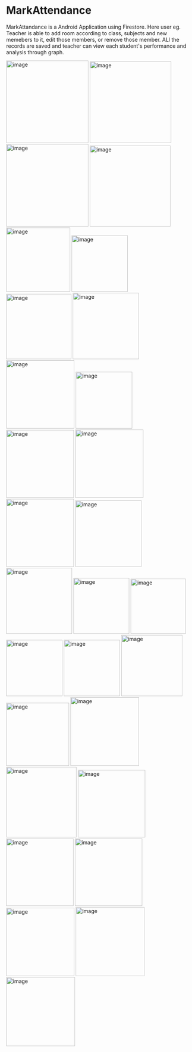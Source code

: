 # MarkAttendance
MarkAttandance is a Android Application using Firestore.
Here user eg. Teacher is able to add room according to class, subjects and new memebers to it, edit those members, or remove those member.
ALl the records are saved and teacher can view each student's performance and analysis through graph.

<img width="221" alt="image" src="https://user-images.githubusercontent.com/43948594/228921302-dcd06715-856b-4f6e-a70d-9231916c5877.png">
<img width="219" alt="image" src="https://user-images.githubusercontent.com/43948594/228921526-b39b20ac-bec7-4331-b848-b854bc2c931a.png">
<img width="221" alt="image" src="https://user-images.githubusercontent.com/43948594/228921664-1a2213fa-c7c5-4ba9-b27c-f2e3c6986053.png">

<img width="217" alt="image" src="https://user-images.githubusercontent.com/43948594/228921765-a433f39e-2c4d-4266-9e52-64ea0ec179da.png">
<img width="172" alt="image" src="https://user-images.githubusercontent.com/43948594/228921994-f7addea4-413a-448e-ae42-98d6be04412d.png">
<img width="151" alt="image" src="https://user-images.githubusercontent.com/43948594/228922145-1fad321f-1615-4309-a423-2039a655fdb7.png">
<img width="175" alt="image" src="https://user-images.githubusercontent.com/43948594/228922241-9b45bc84-f7af-4b5a-845e-a870e48506c7.png">
<img width="178" alt="image" src="https://user-images.githubusercontent.com/43948594/228922303-6adacacd-1dc0-4d52-8fe1-11d535b28ca1.png">
<img width="183" alt="image" src="https://user-images.githubusercontent.com/43948594/228922408-8037eb1a-f6bb-4574-a0bd-31c64b329b5f.png">
<img width="152" alt="image" src="https://user-images.githubusercontent.com/43948594/228922657-87e60b0f-3372-4a2b-be07-a43d081305e4.png">
<img width="182" alt="image" src="https://user-images.githubusercontent.com/43948594/228922756-fdbb4436-8df0-4166-a59f-3bc9cbe48bb1.png">
<img width="183" alt="image" src="https://user-images.githubusercontent.com/43948594/228922835-0566d66b-9eab-4fa8-942f-9418b26b0c10.png">
<img width="182" alt="image" src="https://user-images.githubusercontent.com/43948594/228923568-980d126e-23fe-4c0a-8660-a11648fad8a6.png">
<img width="178" alt="image" src="https://user-images.githubusercontent.com/43948594/228922916-7db162eb-c408-4cb1-a1a7-6f77acc98da0.png">
<img width="177" alt="image" src="https://user-images.githubusercontent.com/43948594/228922974-d4b445bc-c213-47d4-9d31-5e087aa11192.png">
<img width="150" alt="image" src="https://user-images.githubusercontent.com/43948594/228923226-be4da881-6d56-4288-9ebe-140712ba22b9.png">
<img width="148" alt="image" src="https://user-images.githubusercontent.com/43948594/228923300-2e033dca-dbac-4154-b4df-760b3bdd245a.png">
<img width="151" alt="image" src="https://user-images.githubusercontent.com/43948594/228923694-00cb792d-ae8f-4865-a955-7dfab2b02f09.png">
<img width="151" alt="image" src="https://user-images.githubusercontent.com/43948594/228923838-179c4429-65c8-4d2d-950f-8abe1831589a.png">
<img width="164" alt="image" src="https://user-images.githubusercontent.com/43948594/228923887-4b438013-74d9-4242-9d60-23167984eb2b.png">
<img width="169" alt="image" src="https://user-images.githubusercontent.com/43948594/228924152-fae48226-b56f-48dd-8a9f-edb386293280.png">
<img width="184" alt="image" src="https://user-images.githubusercontent.com/43948594/228924202-91e17ced-5616-49bd-aa49-d9e19c81331c.png">
<img width="189" alt="image" src="https://user-images.githubusercontent.com/43948594/228924250-28f955c0-3843-4d28-bb64-229aac701462.png">
<img width="181" alt="image" src="https://user-images.githubusercontent.com/43948594/228924334-50053aef-f5a3-43b6-863e-322b87501a23.png">
<img width="181" alt="image" src="https://user-images.githubusercontent.com/43948594/228924426-66d69081-d0a0-4d6c-8719-7e6074d459e4.png">
<img width="181" alt="image" src="https://user-images.githubusercontent.com/43948594/228924529-017e6b26-8a72-4d39-8fdb-5cff67ae444d.png">
<img width="183" alt="image" src="https://user-images.githubusercontent.com/43948594/228924611-87cf55ad-16a4-4efc-8e8f-83a107a5b404.png">
<img width="185" alt="image" src="https://user-images.githubusercontent.com/43948594/228924704-33b01100-5f1b-471a-83b2-2d28ae268b8d.png">
<img width="185" alt="image" src="https://user-images.githubusercontent.com/43948594/228924759-7bc281bd-7a73-474a-b26b-ff946e4d414f.png">

